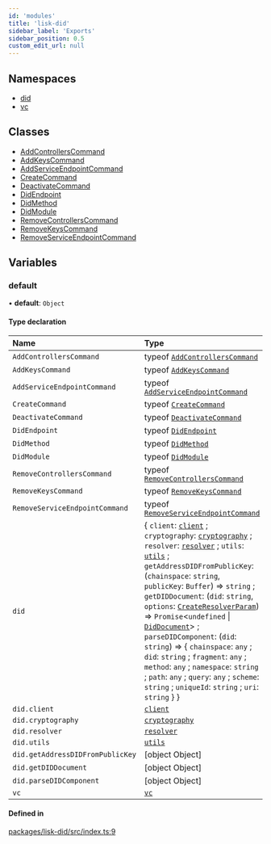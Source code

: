 ```yaml
---
id: 'modules'
title: 'lisk-did'
sidebar_label: 'Exports'
sidebar_position: 0.5
custom_edit_url: null
---
```


## Namespaces

- [did](namespaces/did.md)
- [vc](namespaces/vc.md)

## Classes

- [AddControllersCommand](classes/AddControllersCommand.md)
- [AddKeysCommand](classes/AddKeysCommand.md)
- [AddServiceEndpointCommand](classes/AddServiceEndpointCommand.md)
- [CreateCommand](classes/CreateCommand.md)
- [DeactivateCommand](classes/DeactivateCommand.md)
- [DidEndpoint](classes/DidEndpoint.md)
- [DidMethod](classes/DidMethod.md)
- [DidModule](classes/DidModule.md)
- [RemoveControllersCommand](classes/RemoveControllersCommand.md)
- [RemoveKeysCommand](classes/RemoveKeysCommand.md)
- [RemoveServiceEndpointCommand](classes/RemoveServiceEndpointCommand.md)

## Variables

### default

• **default**: `Object`

#### Type declaration

| Name                             | Type                                                                                                                                                                                                                                                                                                                                                                                                                                                                                                                                                                                                                                                                                                                                                                    |
| :------------------------------- | :---------------------------------------------------------------------------------------------------------------------------------------------------------------------------------------------------------------------------------------------------------------------------------------------------------------------------------------------------------------------------------------------------------------------------------------------------------------------------------------------------------------------------------------------------------------------------------------------------------------------------------------------------------------------------------------------------------------------------------------------------------------------- |
| `AddControllersCommand`          | typeof [`AddControllersCommand`](classes/AddControllersCommand.md)                                                                                                                                                                                                                                                                                                                                                                                                                                                                                                                                                                                                                                                                                                      |
| `AddKeysCommand`                 | typeof [`AddKeysCommand`](classes/AddKeysCommand.md)                                                                                                                                                                                                                                                                                                                                                                                                                                                                                                                                                                                                                                                                                                                    |
| `AddServiceEndpointCommand`      | typeof [`AddServiceEndpointCommand`](classes/AddServiceEndpointCommand.md)                                                                                                                                                                                                                                                                                                                                                                                                                                                                                                                                                                                                                                                                                              |
| `CreateCommand`                  | typeof [`CreateCommand`](classes/CreateCommand.md)                                                                                                                                                                                                                                                                                                                                                                                                                                                                                                                                                                                                                                                                                                                      |
| `DeactivateCommand`              | typeof [`DeactivateCommand`](classes/DeactivateCommand.md)                                                                                                                                                                                                                                                                                                                                                                                                                                                                                                                                                                                                                                                                                                              |
| `DidEndpoint`                    | typeof [`DidEndpoint`](classes/DidEndpoint.md)                                                                                                                                                                                                                                                                                                                                                                                                                                                                                                                                                                                                                                                                                                                          |
| `DidMethod`                      | typeof [`DidMethod`](classes/DidMethod.md)                                                                                                                                                                                                                                                                                                                                                                                                                                                                                                                                                                                                                                                                                                                              |
| `DidModule`                      | typeof [`DidModule`](classes/DidModule.md)                                                                                                                                                                                                                                                                                                                                                                                                                                                                                                                                                                                                                                                                                                                              |
| `RemoveControllersCommand`       | typeof [`RemoveControllersCommand`](classes/RemoveControllersCommand.md)                                                                                                                                                                                                                                                                                                                                                                                                                                                                                                                                                                                                                                                                                                |
| `RemoveKeysCommand`              | typeof [`RemoveKeysCommand`](classes/RemoveKeysCommand.md)                                                                                                                                                                                                                                                                                                                                                                                                                                                                                                                                                                                                                                                                                                              |
| `RemoveServiceEndpointCommand`   | typeof [`RemoveServiceEndpointCommand`](classes/RemoveServiceEndpointCommand.md)                                                                                                                                                                                                                                                                                                                                                                                                                                                                                                                                                                                                                                                                                        |
| `did`                            | { `client`: [`client`](namespaces/did.client.md) ; `cryptography`: [`cryptography`](namespaces/did.cryptography.md) ; `resolver`: [`resolver`](namespaces/did.resolver.md) ; `utils`: [`utils`](namespaces/did.utils.md) ; `getAddressDIDFromPublicKey`: (`chainspace`: `string`, `publicKey`: `Buffer`) => `string` ; `getDIDDocument`: (`did`: `string`, `options`: [`CreateResolverParam`](namespaces/did.md#createresolverparam)) => `Promise`<`undefined` \| [`DidDocument`](interfaces/did.DidDocument.md)\> ; `parseDIDComponent`: (`did`: `string`) => { `chainspace`: `any` ; `did`: `string` ; `fragment`: `any` ; `method`: `any` ; `namespace`: `string` ; `path`: `any` ; `query`: `any` ; `scheme`: `string` ; `uniqueId`: `string` ; `uri`: `string` } } |
| `did.client`                     | [`client`](namespaces/did.client.md)                                                                                                                                                                                                                                                                                                                                                                                                                                                                                                                                                                                                                                                                                                                                    |
| `did.cryptography`               | [`cryptography`](namespaces/did.cryptography.md)                                                                                                                                                                                                                                                                                                                                                                                                                                                                                                                                                                                                                                                                                                                        |
| `did.resolver`                   | [`resolver`](namespaces/did.resolver.md)                                                                                                                                                                                                                                                                                                                                                                                                                                                                                                                                                                                                                                                                                                                                |
| `did.utils`                      | [`utils`](namespaces/did.utils.md)                                                                                                                                                                                                                                                                                                                                                                                                                                                                                                                                                                                                                                                                                                                                      |
| `did.getAddressDIDFromPublicKey` | [object Object]                                                                                                                                                                                                                                                                                                                                                                                                                                                                                                                                                                                                                                                                                                                                                         |
| `did.getDIDDocument`             | [object Object]                                                                                                                                                                                                                                                                                                                                                                                                                                                                                                                                                                                                                                                                                                                                                         |
| `did.parseDIDComponent`          | [object Object]                                                                                                                                                                                                                                                                                                                                                                                                                                                                                                                                                                                                                                                                                                                                                         |
| `vc`                             | [`vc`](namespaces/vc.md)                                                                                                                                                                                                                                                                                                                                                                                                                                                                                                                                                                                                                                                                                                                                                |

#### Defined in

[packages/lisk-did/src/index.ts:9](https://github.com/aldhosutra/lisk-did/blob/0afbaf5/packages/lisk-did/src/index.ts#L9)
